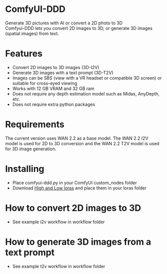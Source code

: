 # ComfyUI-DDD
Generate 3D pictures with AI or convert a 2D photo to 3D  
Comfyui-DDD lets you convert 2D images to 3D, or generate 3D images (spatial images) from text.

# Features

- Convert 2D images to 3D images (3D-I2V)
- Generate 3D images with a text prompt (3D-T2V)
- Images can be SBS (view with a VR headset or compatible 3D screen) or suitable for cross-eyed viewing
- Works with 12 GB VRAM and 32 GB ram
- Does not require any depth estimation model such as Midas, AnyDepth, etc.
- Does not require extra python packages

# Requirements

The current version uses WAN 2.2 as a base model. The WAN 2.2 I2V model is used for 2D to 3D conversion and the WAN 2.2 T2V model is used for 3D image generation.

# Installing

- Place comfyui-ddd.py in your ComfyUI custom_nodes folder
- Download [High and Low loras](https://huggingface.co/AtraLogika/ComfyUI-DDD/tree/main) and place them in your loras folder


# How to convert 2D images to 3D

- See example i2v workflow in workflow folder

# How to generate 3D images from a text prompt

- See example t2v workflow in workflow folder
